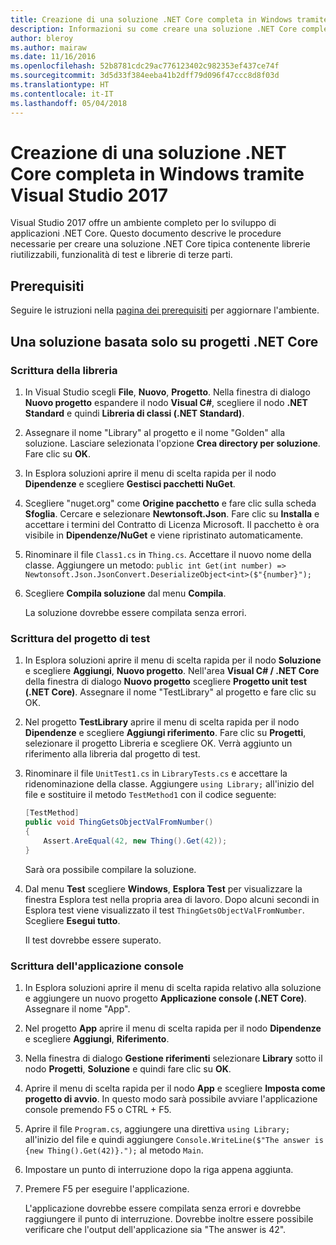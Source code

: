 ```yaml
---
title: Creazione di una soluzione .NET Core completa in Windows tramite Visual Studio 2017
description: Informazioni su come creare una soluzione .NET Core completa in Visual Studio 2017 in Windows.
author: bleroy
ms.author: mairaw
ms.date: 11/16/2016
ms.openlocfilehash: 52b8781cdc29ac776123402c982353ef437ce74f
ms.sourcegitcommit: 3d5d33f384eeba41b2dff79d096f47ccc8d8f03d
ms.translationtype: HT
ms.contentlocale: it-IT
ms.lasthandoff: 05/04/2018
---
```

# <a name="building-a-complete-net-core-solution-on-windows-using-visual-studio-2017"></a>Creazione di una soluzione .NET Core completa in Windows tramite Visual Studio 2017

Visual Studio 2017 offre un ambiente completo per lo sviluppo di applicazioni .NET Core. Questo documento descrive le procedure necessarie per creare una soluzione .NET Core tipica contenente librerie riutilizzabili, funzionalità di test e librerie di terze parti. 

## <a name="prerequisites"></a>Prerequisiti

Seguire le istruzioni nella [pagina dei prerequisiti](../windows-prerequisites.md) per aggiornare l'ambiente.

## <a name="a-solution-using-only-net-core-projects"></a>Una soluzione basata solo su progetti .NET Core

### <a name="writing-the-library"></a>Scrittura della libreria

1. In Visual Studio scegli **File**, **Nuovo**, **Progetto**. Nella finestra di dialogo **Nuovo progetto** espandere il nodo **Visual C#**, scegliere il nodo **.NET Standard** e quindi **Libreria di classi (.NET Standard)**. 

2. Assegnare il nome "Library" al progetto e il nome "Golden" alla soluzione. Lasciare selezionata l'opzione **Crea directory per soluzione**. Fare clic su **OK**.

3. In Esplora soluzioni aprire il menu di scelta rapida per il nodo **Dipendenze** e scegliere **Gestisci pacchetti NuGet**.

4. Scegliere "nuget.org" come **Origine pacchetto** e fare clic sulla scheda **Sfoglia**. Cercare e selezionare **Newtonsoft.Json**. Fare clic su **Installa** e accettare i termini del Contratto di Licenza Microsoft. Il pacchetto è ora visibile in **Dipendenze/NuGet** e viene ripristinato automaticamente.

5. Rinominare il file `Class1.cs` in `Thing.cs`. Accettare il nuovo nome della classe. Aggiungere un metodo: `public int Get(int number) => Newtonsoft.Json.JsonConvert.DeserializeObject<int>($"{number}");`

7. Scegliere **Compila soluzione** dal menu **Compila**.

   La soluzione dovrebbe essere compilata senza errori.

### <a name="writing-the-test-project"></a>Scrittura del progetto di test

1. In Esplora soluzioni aprire il menu di scelta rapida per il nodo **Soluzione** e scegliere **Aggiungi**, **Nuovo progetto**. Nell'area **Visual C# / .NET Core** della finestra di dialogo **Nuovo progetto** scegliere **Progetto unit test (.NET Core)**. Assegnare il nome "TestLibrary" al progetto e fare clic su OK. 

2. Nel progetto **TestLibrary** aprire il menu di scelta rapida per il nodo **Dipendenze** e scegliere **Aggiungi riferimento**. Fare clic su **Progetti**, selezionare il progetto Libreria e scegliere OK. Verrà aggiunto un riferimento alla libreria dal progetto di test.

3. Rinominare il file `UnitTest1.cs` in `LibraryTests.cs` e accettare la ridenominazione della classe. Aggiungere `using Library;` all'inizio del file e sostituire il metodo `TestMethod1` con il codice seguente:
    ```csharp
    [TestMethod]
    public void ThingGetsObjectValFromNumber()
    {
        Assert.AreEqual(42, new Thing().Get(42));
    }
    ```

   Sarà ora possibile compilare la soluzione. 
   
4. Dal menu **Test** scegliere **Windows**, **Esplora Test** per visualizzare la finestra Esplora test nella propria area di lavoro. Dopo alcuni secondi in Esplora test viene visualizzato il test `ThingGetsObjectValFromNumber`. Scegliere **Esegui tutto**.
   
   Il test dovrebbe essere superato.

### <a name="writing-the-console-app"></a>Scrittura dell'applicazione console

1. In Esplora soluzioni aprire il menu di scelta rapida relativo alla soluzione e aggiungere un nuovo progetto **Applicazione console (.NET Core)**. Assegnare il nome "App".

2. Nel progetto **App** aprire il menu di scelta rapida per il nodo **Dipendenze** e scegliere **Aggiungi**, **Riferimento**. 

3. Nella finestra di dialogo **Gestione riferimenti** selezionare **Library** sotto il nodo **Progetti**, **Soluzione** e quindi fare clic su **OK**.

6. Aprire il menu di scelta rapida per il nodo **App** e scegliere **Imposta come progetto di avvio**. In questo modo sarà possibile avviare l'applicazione console premendo F5 o CTRL + F5.

7. Aprire il file `Program.cs`, aggiungere una direttiva `using Library;` all'inizio del file e quindi aggiungere `Console.WriteLine($"The answer is {new Thing().Get(42)}.");` al metodo `Main`.

8. Impostare un punto di interruzione dopo la riga appena aggiunta.

9. Premere F5 per eseguire l'applicazione.

   L'applicazione dovrebbe essere compilata senza errori e dovrebbe raggiungere il punto di interruzione. Dovrebbe inoltre essere possibile verificare che l'output dell'applicazione sia "The answer is 42".
